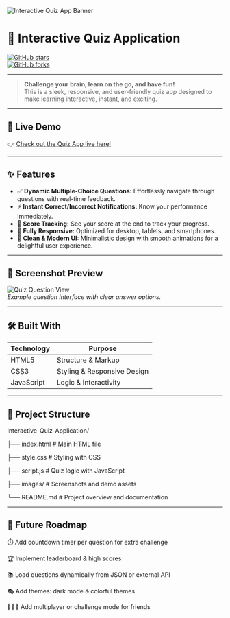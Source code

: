 ![Interactive Quiz App Banner](https://github.com/Mahak0204-svg/Interactive-Quiz-Application/blob/2e7f54db28df2aa6d795eae59a7a5527a8212ce1/Bannerv)

# 🎉 Interactive Quiz Application

[![GitHub stars](https://img.shields.io/github/stars/Mahak0204-svg/Interactive-Quiz-Application?style=social)](https://github.com/Mahak0204-svg/Interactive-Quiz-Application/stargazers)  
[![GitHub forks](https://img.shields.io/github/forks/Mahak0204-svg/Interactive-Quiz-Application?style=social)](https://github.com/Mahak0204-svg/Interactive-Quiz-Application/network/members)

---

> **Challenge your brain, learn on the go, and have fun!**  
> This is a sleek, responsive, and user-friendly quiz app designed to make learning interactive, instant, and exciting.

---

## 🚀 Live Demo  
👉 [Check out the Quiz App live here!](https://mahak0204-svg.github.io/Interactive-Quiz-Application/)

---

## ✨ Features

- ✅ **Dynamic Multiple-Choice Questions:** Effortlessly navigate through questions with real-time feedback.  
- ⚡ **Instant Correct/Incorrect Notifications:** Know your performance immediately.  
- 🎯 **Score Tracking:** See your score at the end to track your progress.  
- 📱 **Fully Responsive:** Optimized for desktop, tablets, and smartphones.  
- 🎨 **Clean & Modern UI:** Minimalistic design with smooth animations for a delightful user experience.

---

## 🎨 Screenshot Preview

![Quiz Question View](https://github.com/Mahak0204-svg/Interactive-Quiz-Application/blob/main/images/quiz-question.jpeg)  
*Example question interface with clear answer options.*

---

## 🛠️ Built With

| Technology   | Purpose                      |
| ------------ | ----------------------------|
| HTML5        | Structure & Markup           |
| CSS3         | Styling & Responsive Design  |
| JavaScript   | Logic & Interactivity        |

---

## 📂 Project Structure
Interactive-Quiz-Application/

├── index.html # Main HTML file

├── style.css # Styling with CSS

├── script.js # Quiz logic with JavaScript

├── images/ # Screenshots and demo assets

└── README.md # Project overview and documentation

---

## 🌟 Future Roadmap
⏱️ Add countdown timer per question for extra challenge

🏆 Implement leaderboard & high scores

📚 Load questions dynamically from JSON or external API

🎭 Add themes: dark mode & colorful themes

🧑‍🤝‍🧑 Add multiplayer or challenge mode for friends



